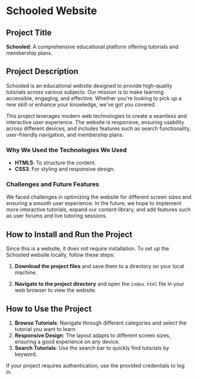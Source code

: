 # Schooled Website

## Project Title
**Schooled**: A comprehensive educational platform offering tutorials and membership plans.

## Project Description
Schooled is an educational website designed to provide high-quality tutorials across various subjects. Our mission is to make learning accessible, engaging, and effective. Whether you're looking to pick up a new skill or enhance your knowledge, we've got you covered.

This project leverages modern web technologies to create a seamless and interactive user experience. The website is responsive, ensuring usability across different devices, and includes features such as search functionality, user-friendly navigation, and membership plans.

### Why We Used the Technologies We Used
- **HTML5**: To structure the content.
- **CSS3**: For styling and responsive design.

### Challenges and Future Features
We faced challenges in optimizing the website for different screen sizes and ensuring a smooth user experience. In the future, we hope to implement more interactive tutorials, expand our content library, and add features such as user forums and live tutoring sessions.


## How to Install and Run the Project
Since this is a website, it does not require installation. To set up the Schooled website locally, follow these steps:

1. **Download the project files** and save them to a directory on your local machine.

2. **Navigate to the project directory** and open the `index.html` file in your web browser to view the website.

## How to Use the Project
1. **Browse Tutorials**: Navigate through different categories and select the tutorial you want to learn.
2. **Responsive Design**: The layout adapts to different screen sizes, ensuring a good experience on any device.
3. **Search Tutorials**: Use the search bar to quickly find tutorials by keyword.

If your project requires authentication, use the provided credentials to log in.

